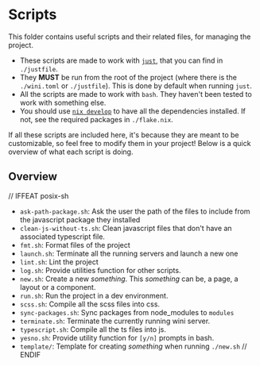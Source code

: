 # Scripts
This folder contains useful scripts and their related files, for managing the project.

- These scripts are made to work with [`just`](https://github.com/casey/just), that you can find in `./justfile`.
- They **MUST** be run from the root of the project (where there is the `./wini.toml` or `./justfile`). This is done by default when running `just`.
- All the scripts are made to work with `bash`. They haven't been tested to work with something else.
- You should use [`nix develop`](https://nixos.org/learn) to have all the dependencies installed. If not, see the required packages in `./flake.nix`.

If all these scripts are included here, it's because they are meant to be customizable, so feel free to modify them in your project!
Below is a quick overview of what each script is doing.

## Overview
// IFFEAT posix-sh
- `ask-path-package.sh`: Ask the user the path of the files to include from the javascript package they installed
- `clean-js-without-ts.sh`: Clean javascript files that don't have an associated typescript file.
- `fmt.sh`: Format files of the project
- `launch.sh`: Terminate all the running servers and launch a new one
- `lint.sh`: Lint the project
- `log.sh`: Provide utilities function for other scripts. 
- `new.sh`: Create a new *something*. This *something* can be, a page, a layout or a component.
- `run.sh`: Run the project in a dev environment.
- `scss.sh`: Compile all the scss files into css.
- `sync-packages.sh`: Sync packages from node_modules to `modules`
- `terminate.sh`: Terminate the currently running wini server.
- `typescript.sh`: Compile all the ts files into js.
- `yesno.sh`: Provide utility function for `[y/n]` prompts in bash.
- `template/`: Template for creating *something* when running `./new.sh`
// ENDIF
